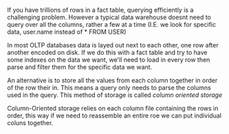 If you have trillions of rows in a fact table, querying efficiently is a challenging problem. However a typical data warehouse doesnt need to query over all the columns, rather a few at a time (I.E. we look for specific data, user.name instead of * FROM USER)

In most OLTP databases data is layed out next to each other, one row after another encoded on disk. If we do this with a fact table and try to have some indexes on the data we want, we'll need to load in every row then parse and filter them for the specific data we want.

An alternative is to store all the values from each column together in order of the row their in. This means a query only needs to parse the columns used in the query. This method of storage is called *column oriented storage*

Column-Oriented storage relies on each column file containing the rows in order, this way if we need to reassemble an entire roe we can put individual coluns together. 